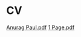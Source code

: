 # CV
[Anurag Paul.pdf](https://anuragpaul0.github.io/AnuragPaul0/Anurag%20Paul.pdf)
[1 Page.pdf](https://anuragpaul0.github.io/CV/1%20Page.pdf)
